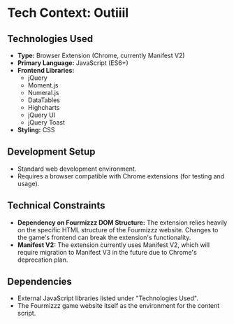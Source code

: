 # Tech Context: Outiiil

## Technologies Used
- **Type:** Browser Extension (Chrome, currently Manifest V2)
- **Primary Language:** JavaScript (ES6+)
- **Frontend Libraries:**
    - jQuery
    - Moment.js
    - Numeral.js
    - DataTables
    - Highcharts
    - jQuery UI
    - jQuery Toast
- **Styling:** CSS

## Development Setup
- Standard web development environment.
- Requires a browser compatible with Chrome extensions (for testing and usage).

## Technical Constraints
- **Dependency on Fourmizzz DOM Structure:** The extension relies heavily on the specific HTML structure of the Fourmizzz website. Changes to the game's frontend can break the extension's functionality.
- **Manifest V2:** The extension currently uses Manifest V2, which will require migration to Manifest V3 in the future due to Chrome's deprecation plan.

## Dependencies
- External JavaScript libraries listed under "Technologies Used".
- The Fourmizzz game website itself as the environment for the content script.
